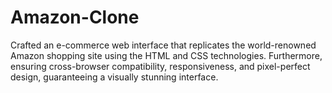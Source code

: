 # Amazon-Clone
Crafted an e-commerce web interface that replicates the world-renowned Amazon shopping site using the HTML and CSS technologies. Furthermore, ensuring cross-browser compatibility, responsiveness, and pixel-perfect design, guaranteeing a visually stunning interface.
